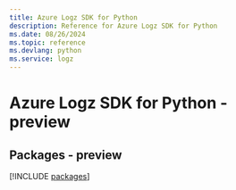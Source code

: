 ```yaml
---
title: Azure Logz SDK for Python
description: Reference for Azure Logz SDK for Python
ms.date: 08/26/2024
ms.topic: reference
ms.devlang: python
ms.service: logz
---
```

# Azure Logz SDK for Python - preview
## Packages - preview
[!INCLUDE [packages](logz-index.md)]